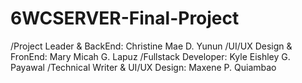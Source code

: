 # 6WCSERVER-Final-Project

/Project Leader & BackEnd: Christine Mae D. Yunun
/UI/UX Design & FronEnd: Mary Micah G. Lapuz
/Fullstack Developer:  Kyle Eishley G. Payawal
/Technical Writer & UI/UX Design: Maxene P. Quiambao
